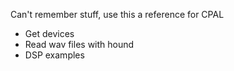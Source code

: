 Can't remember stuff, use this a reference for CPAL


- Get devices
- Read wav files with hound
- DSP examples
